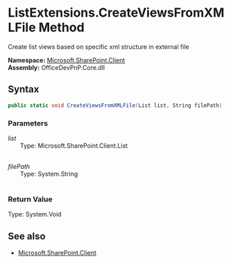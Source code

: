 # ListExtensions.CreateViewsFromXMLFile Method  
Create list views based on specific xml structure in external file  

**Namespace:** [Microsoft.SharePoint.Client](Microsoft.SharePoint.Client.md)  
**Assembly:** OfficeDevPnP.Core.dll  
## Syntax
```C#
public static void CreateViewsFromXMLFile(List list, String filePath)
```
### Parameters
*list*  
&emsp;&emsp;Type: Microsoft.SharePoint.Client.List  
&emsp;&emsp;  
  
*filePath*  
&emsp;&emsp;Type: System.String  
&emsp;&emsp;  
  
### Return Value
Type: System.Void  

## See also
- [Microsoft.SharePoint.Client](Microsoft.SharePoint.Client.md)
